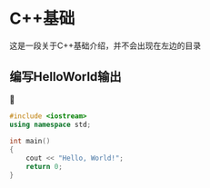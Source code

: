 # C++基础
这是一段关于C++基础介绍，并不会出现在左边的目录

## 编写HelloWorld输出

:100:

```c++
#include <iostream>
using namespace std;
 
int main() 
{
    cout << "Hello, World!";
    return 0;
}
```
